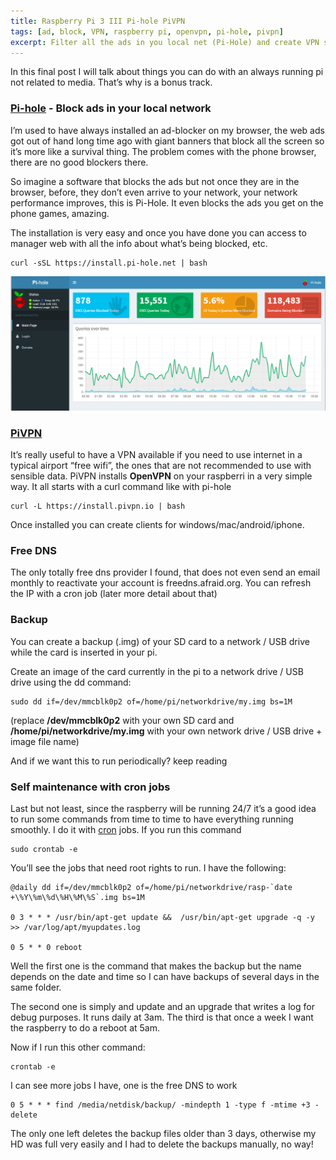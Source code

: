 ```yaml
---
title: Raspberry Pi 3 III Pi-hole PiVPN
tags: [ad, block, VPN, raspberry pi, openvpn, pi-hole, pivpn]
excerpt: Filter all the ads in you local net (Pi-Hole) and create VPN server (PiVPN)
---
```


In this final post I will talk about things you can do with an always running pi not related to media. That’s why is a bonus track.

### [Pi-hole](https://pi-hole.net/) - Block ads in your local network

I’m used to have always installed an ad-blocker on my browser, the web ads got out of hand long time ago with giant banners that block all the screen so it’s more like a survival thing. The problem comes with the phone browser, there are no good blockers there.

So imagine a software that blocks the ads but not once they are in the browser, before, they don’t even arrive to your network, your network performance improves, this is Pi-Hole. It even blocks the ads you get on the phone games, amazing.

The installation is very easy and once you have done you can access to manager web with all the info about what’s being blocked, etc.

```
curl -sSL https://install.pi-hole.net | bash
```

![Pi-hole](../images/pihole.PNG "Pi-hole")

### [PiVPN](http://www.pivpn.io/)

It’s really useful to have a VPN available if you need to use internet in a typical airport “free wifi”, the ones that are not recommended to use with sensible data. PiVPN installs **OpenVPN** on your raspberri in a very simple way. It all starts with a curl command like with pi-hole

```
curl -L https://install.pivpn.io | bash
```

Once installed you can create clients for windows/mac/android/iphone.

### Free DNS

The only totally free dns provider I found, that does not even send an email monthly to reactivate your account is freedns.afraid.org. You can refresh the IP with a cron job (later more detail about that)

### Backup
You can create a backup (.img) of your SD card to a network / USB drive while the card is inserted in your pi.

Create an image of the card currently in the pi to a network drive / USB drive using the dd command:

```
sudo dd if=/dev/mmcblk0p2 of=/home/pi/networkdrive/my.img bs=1M
```

(replace **/dev/mmcblk0p2** with your own SD card and **/home/pi/networkdrive/my.img** with your own network drive / USB drive + image file name)

And if we want this to run periodically? keep reading

### Self maintenance with cron jobs

Last but not least, since the raspberry will be running 24/7 it’s a good idea to run some commands from time to time to have everything running smoothly. I do it with [cron](https://en.wikipedia.org/wiki/Cron) jobs. If you run this command

```
sudo crontab -e
```

You’ll see the jobs that need root rights to run. I have the following:

```
@daily dd if=/dev/mmcblk0p2 of=/home/pi/networkdrive/rasp-`date +\%Y\%m\%d\%H\%M\%S`.img bs=1M

0 3 * * * /usr/bin/apt-get update &&  /usr/bin/apt-get upgrade -q -y >> /var/log/apt/myupdates.log

0 5 * * 0 reboot
```

Well the first one is the command that makes the backup but the name depends on the date and time so I can have backups of several days in the same folder.

The second one is simply and update and an upgrade that writes a log for debug purposes. It runs daily at 3am. The third is that once a week I want the raspberry to do a reboot at 5am.

Now if I run this other command:

```
crontab -e
```

I can see more jobs I have, one is the free DNS to work

```
0 5 * * * find /media/netdisk/backup/ -mindepth 1 -type f -mtime +3 -delete
```

The only one left deletes the backup files older than 3 days, otherwise my HD was full very easily and I had to delete the backups manually, no way!